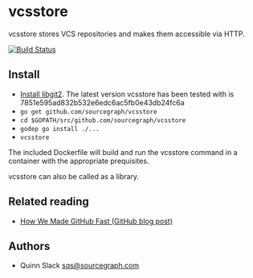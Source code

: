 # vcsstore

vcsstore stores VCS repositories and makes them accessible via HTTP.

[![Build Status](https://travis-ci.org/sourcegraph/vcsstore.png?branch=master)](https://travis-ci.org/sourcegraph/vcsstore)

## Install

* [Install libgit2](https://github.com/libgit2/libgit2). The latest version vcsstore has been tested with is
  7851e595ad832b532e6edc6ac5fb0e43db24fc6a
* `go get github.com/sourcegraph/vcsstore`
* `cd $GOPATH/src/github.com/sourcegraph/vcsstore`
* `godep go install ./...`
* `vcsstore`

The included Dockerfile will build and run the vcsstore command in a container with the appropriate prequisites.

vcsstore can also be called as a library.

## Related reading

* [How We Made GitHub Fast (GitHub blog post)](https://github.com/blog/530-how-we-made-github-fast)

## Authors

* Quinn Slack <sqs@sourcegraph.com>
